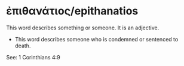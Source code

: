# ἐπιθανάτιος/epithanatios
This word describes something or someone. It is an adjective.

* This word describes someone who is condemned or sentenced to death.

See: 1 Corinthians 4:9

